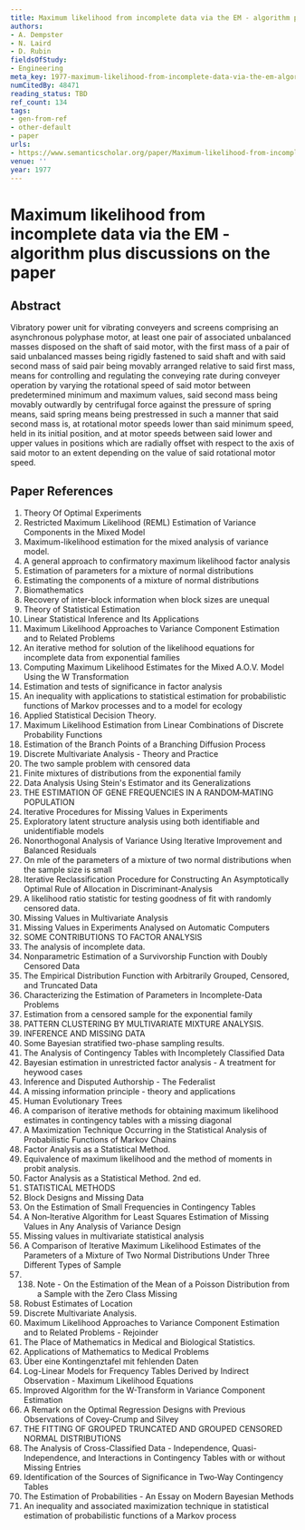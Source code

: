 ```yaml
---
title: Maximum likelihood from incomplete data via the EM - algorithm plus discussions on the paper
authors:
- A. Dempster
- N. Laird
- D. Rubin
fieldsOfStudy:
- Engineering
meta_key: 1977-maximum-likelihood-from-incomplete-data-via-the-em-algorithm-plus-discussions-on-the-paper
numCitedBy: 48471
reading_status: TBD
ref_count: 134
tags:
- gen-from-ref
- other-default
- paper
urls:
- https://www.semanticscholar.org/paper/Maximum-likelihood-from-incomplete-data-via-the-EM-Dempster-Laird/d36efb9ad91e00faa334b549ce989bfae7e2907a?sort=total-citations
venue: ''
year: 1977
---
```


# Maximum likelihood from incomplete data via the EM - algorithm plus discussions on the paper

## Abstract

Vibratory power unit for vibrating conveyers and screens comprising an asynchronous polyphase motor, at least one pair of associated unbalanced masses disposed on the shaft of said motor, with the first mass of a pair of said unbalanced masses being rigidly fastened to said shaft and with said second mass of said pair being movably arranged relative to said first mass, means for controlling and regulating the conveying rate during conveyer operation by varying the rotational speed of said motor between predetermined minimum and maximum values, said second mass being movably outwardly by centrifugal force against the pressure of spring means, said spring means being prestressed in such a manner that said second mass is, at rotational motor speeds lower than said minimum speed, held in its initial position, and at motor speeds between said lower and upper values in positions which are radially offset with respect to the axis of said motor to an extent depending on the value of said rotational motor speed.

## Paper References

1. Theory Of Optimal Experiments
2. Restricted Maximum Likelihood (REML) Estimation of Variance Components in the Mixed Model
3. Maximum-likelihood estimation for the mixed analysis of variance model.
4. A general approach to confirmatory maximum likelihood factor analysis
5. Estimation of parameters for a mixture of normal distributions
6. Estimating the components of a mixture of normal distributions
7. Biomathematics
8. Recovery of inter-block information when block sizes are unequal
9. Theory of Statistical Estimation
10. Linear Statistical Inference and Its Applications
11. Maximum Likelihood Approaches to Variance Component Estimation and to Related Problems
12. An iterative method for solution of the likelihood equations for incomplete data from exponential families
13. Computing Maximum Likelihood Estimates for the Mixed A.O.V. Model Using the W Transformation
14. Estimation and tests of significance in factor analysis
15. An inequality with applications to statistical estimation for probabilistic functions of Markov processes and to a model for ecology
16. Applied Statistical Decision Theory.
17. Maximum Likelihood Estimation from Linear Combinations of Discrete Probability Functions
18. Estimation of the Branch Points of a Branching Diffusion Process
19. Discrete Multivariate Analysis - Theory and Practice
20. The two sample problem with censored data
21. Finite mixtures of distributions from the exponential family
22. Data Analysis Using Stein's Estimator and its Generalizations
23. THE ESTIMATION OF GENE FREQUENCIES IN A RANDOM‐MATING POPULATION
24. Iterative Procedures for Missing Values in Experiments
25. Exploratory latent structure analysis using both identifiable and unidentifiable models
26. Nonorthogonal Analysis of Variance Using Iterative Improvement and Balanced Residuals
27. On mle of the parameters of a mixture of two normal distributions when the sample size is small
28. Iterative Reclassification Procedure for Constructing An Asymptotically Optimal Rule of Allocation in Discriminant-Analysis
29. A likelihood ratio statistic for testing goodness of fit with randomly censored data.
30. Missing Values in Multivariate Analysis
31. Missing Values in Experiments Analysed on Automatic Computers
32. SOME CONTRIBUTIONS TO FACTOR ANALYSIS
33. The analysis of incomplete data.
34. Nonparametric Estimation of a Survivorship Function with Doubly Censored Data
35. The Empirical Distribution Function with Arbitrarily Grouped, Censored, and Truncated Data
36. Characterizing the Estimation of Parameters in Incomplete-Data Problems
37. Estimation from a censored sample for the exponential family
38. PATTERN CLUSTERING BY MULTIVARIATE MIXTURE ANALYSIS.
39. INFERENCE AND MISSING DATA
40. Some Bayesian stratified two-phase sampling results.
41. The Analysis of Contingency Tables with Incompletely Classified Data
42. Bayesian estimation in unrestricted factor analysis - A treatment for heywood cases
43. Inference and Disputed Authorship - The Federalist
44. A missing information principle - theory and applications
45. Human Evolutionary Trees
46. A comparison of iterative methods for obtaining maximum likelihood estimates in contingency tables with a missing diagonal
47. A Maximization Technique Occurring in the Statistical Analysis of Probabilistic Functions of Markov Chains
48. Factor Analysis as a Statistical Method.
49. Equivalence of maximum likelihood and the method of moments in probit analysis.
50. Factor Analysis as a Statistical Method. 2nd ed.
51. STATISTICAL METHODS
52. Block Designs and Missing Data
53. On the Estimation of Small Frequencies in Contingency Tables
54. A Non‐Iterative Algorithm for Least Squares Estimation of Missing Values in Any Analysis of Variance Design
55. Missing values in multivariate statistical analysis
56. A Comparison of Iterative Maximum Likelihood Estimates of the Parameters of a Mixture of Two Normal Distributions Under Three Different Types of Sample
57. 138. Note - On the Estimation of the Mean of a Poisson Distribution from a Sample with the Zero Class Missing
58. Robust Estimates of Location
59. Discrete Multivariate Analysis.
60. Maximum Likelihood Approaches to Variance Component Estimation and to Related Problems - Rejoinder
61. The Place of Mathematics in Medical and Biological Statistics.
62. Applications of Mathematics to Medical Problems
63. Über eine Kontingenztafel mit fehlenden Daten
64. Log-Linear Models for Frequency Tables Derived by Indirect Observation - Maximum Likelihood Equations
65. Improved Algorithm for the W-Transform in Variance Component Estimation
66. A Remark on the Optimal Regression Designs with Previous Observations of Covey-Crump and Silvey
67. THE FITTING OF GROUPED TRUNCATED AND GROUPED CENSORED NORMAL DISTRIBUTIONS
68. The Analysis of Cross-Classified Data - Independence, Quasi-Independence, and Interactions in Contingency Tables with or without Missing Entries
69. Identification of the Sources of Significance in Two‐Way Contingency Tables
70. The Estimation of Probabilities - An Essay on Modern Bayesian Methods
71. An inequality and associated maximization technique in statistical estimation of probabilistic functions of a Markov process
